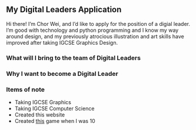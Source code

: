## My Digital Leaders Application
Hi there! I’m Chor Wei, and I’d like to apply for the position of a digial leader. I’m good with technology and python programming and I know my way around design, and my previously atrocious illustration and art skills have improved after taking IGCSE Graphics Design. 

### What will I bring to the team of Digital Leaders

### Why I want to become a Digital Leader

### Items of note
- Taking IGCSE Graphics
- Taking IGCSE Computer Science
- Created this website
- Created [this](https://scratch.mit.edu/projects/140529776/fullscreen/) game when I was 10
